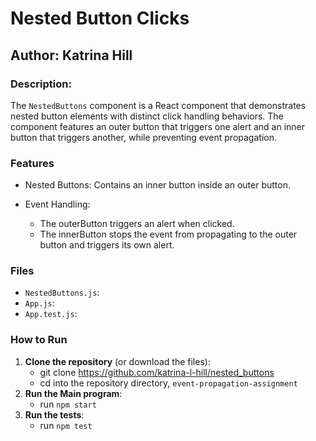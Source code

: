 # Nested Button Clicks

## Author: Katrina Hill

### Description:
The `NestedButtons` component is a React component that demonstrates nested button elements with distinct click handling behaviors. The component features an outer button that triggers one alert and an inner button that triggers another, while preventing event propagation.

### Features
- Nested Buttons: Contains an inner button inside an outer button.

- Event Handling:
    - The outerButton triggers an alert when clicked.
    - The innerButton stops the event from propagating to the outer button and triggers its own alert.

### Files
- `NestedButtons.js`: 
- `App.js`:
- `App.test.js`: 

### How to Run
1. **Clone the repository** (or download the files):
   - git clone https://github.com/katrina-l-hill/nested_buttons
   - cd into the repository directory, `event-propagation-assignment`
2. **Run the Main program**:
   - run `npm start`
3. **Run the tests**:
   - run `npm test`